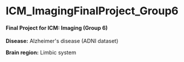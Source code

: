 # ICM_ImagingFinalProject_Group6

#### Final Project for ICM: Imaging (Group 6)

**Disease:** Alzheimer's disease (ADNI dataset)

**Brain region:** Limbic system
